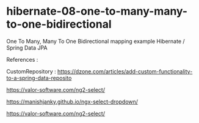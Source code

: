 # hibernate-08-one-to-many-many-to-one-bidirectional
One To Many, Many To One Bidirectional mapping example
Hibernate / Spring Data JPA

References :

CustomRepository : https://dzone.com/articles/add-custom-functionality-to-a-spring-data-reposito


https://valor-software.com/ng2-select/

https://manishjanky.github.io/ngx-select-dropdown/

https://valor-software.com/ng2-select/
